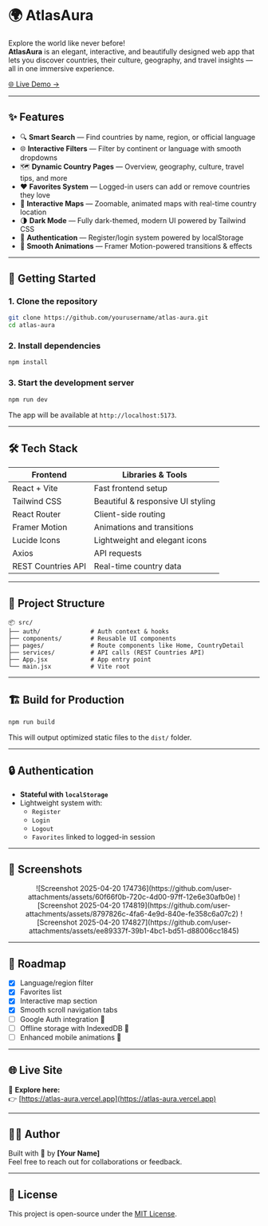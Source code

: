 # 🌍 AtlasAura

Explore the world like never before!  
**AtlasAura** is an elegant, interactive, and beautifully designed web app that lets you discover countries, their culture, geography, and travel insights — all in one immersive experience.

[🌐 Live Demo →](https://atlas-aura.vercel.app)

---

## ✨ Features

- 🔍 **Smart Search** — Find countries by name, region, or official language
- 🌐 **Interactive Filters** — Filter by continent or language with smooth dropdowns
- 🗺️ **Dynamic Country Pages** — Overview, geography, culture, travel tips, and more
- ❤️ **Favorites System** — Logged-in users can add or remove countries they love
- 📍 **Interactive Maps** — Zoomable, animated maps with real-time country location
- 🌗 **Dark Mode** — Fully dark-themed, modern UI powered by Tailwind CSS
- 🔐 **Authentication** — Register/login system powered by localStorage
- 🚀 **Smooth Animations** — Framer Motion-powered transitions & effects

---

## 🚀 Getting Started

### 1. Clone the repository

```bash
git clone https://github.com/yourusername/atlas-aura.git
cd atlas-aura
```

### 2. Install dependencies

```bash
npm install
```

### 3. Start the development server

```bash
npm run dev
```

The app will be available at `http://localhost:5173`.

---

## 🛠️ Tech Stack

| Frontend       | Libraries & Tools                  |
|----------------|------------------------------------|
| React + Vite   | Fast frontend setup                |
| Tailwind CSS   | Beautiful & responsive UI styling  |
| React Router   | Client-side routing                |
| Framer Motion  | Animations and transitions         |
| Lucide Icons   | Lightweight and elegant icons      |
| Axios          | API requests                       |
| REST Countries API | Real-time country data         |

---

## 🧱 Project Structure

```
📦 src/
├── auth/              # Auth context & hooks
├── components/        # Reusable UI components
├── pages/             # Route components like Home, CountryDetail
├── services/          # API calls (REST Countries API)
├── App.jsx            # App entry point
└── main.jsx           # Vite root
```

---

## 🏗️ Build for Production

```bash
npm run build
```

This will output optimized static files to the `dist/` folder.

---

## 🔒 Authentication

- **Stateful with `localStorage`**
- Lightweight system with:
  - `Register`
  - `Login`
  - `Logout`
  - `Favorites` linked to logged-in session

---

## 📸 Screenshots

<p align="center">
  ![Screenshot 2025-04-20 174736](https://github.com/user-attachments/assets/60f66f0b-720c-4d00-97ff-12e6e30afb0e)
  ![Screenshot 2025-04-20 174819](https://github.com/user-attachments/assets/8797826c-4fa6-4e9d-840e-fe358c6a07c2)
  ![Screenshot 2025-04-20 174827](https://github.com/user-attachments/assets/ee89337f-39b1-4bc1-bd51-d88006cc1845)
</p>

---

## 🧭 Roadmap

- [x] Language/region filter
- [x] Favorites list
- [x] Interactive map section
- [x] Smooth scroll navigation tabs
- [ ] Google Auth integration 🔐
- [ ] Offline storage with IndexedDB 💾
- [ ] Enhanced mobile animations 📱

---

## 🌐 Live Site

🧭 **Explore here:**  
👉 [https://atlas-aura.vercel.app](https://atlas-aura.vercel.app)

---

## 🧑‍💻 Author

Built with 💙 by **[Your Name]**  
Feel free to reach out for collaborations or feedback.

---

## 📄 License

This project is open-source under the [MIT License](LICENSE).
